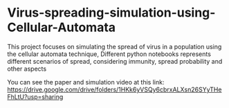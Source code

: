 # Virus-spreading-simulation-using-Cellular-Automata

This project focuses on simulating the spread of virus in a population using the cellular automata technique, Different python notebooks represents different scenarios of spread, considering immunity, spread probability and other aspects

You can see the paper and simulation video at this link:
https://drive.google.com/drive/folders/1HKk6yVSQy6cbrxALXsn26SYyTHeFhLtU?usp=sharing
